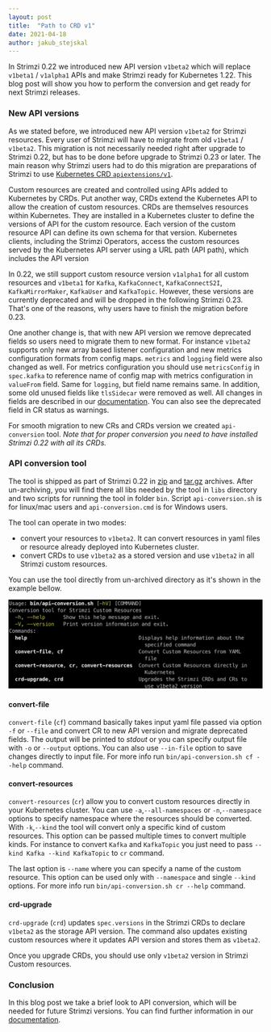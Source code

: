 ```yaml
---
layout: post
title:  "Path to CRD v1"
date: 2021-04-18
author: jakub_stejskal
---
```

In Strimzi 0.22 we introduced new API version `v1beta2` which will replace `v1beta1` / `v1alpha1` APIs and make Strimzi ready for Kubernetes 1.22.
This blog post will show you how to perform the conversion and get ready for next Strimzi releases.

<!--more-->
  
### New API versions

As we stated before, we introduced new API version `v1beta2` for Strimzi resources.
Every user of Strimzi will have to migrate from old `v1beta1` / `v1beta2`.
This migration is not necessarily needed right after upgrade to Strimzi 0.22, but has to be done before upgrade to Strimzi 0.23 or later.
The main reason why Strimzi users had to do this migration are preparations of Strimzi to use [Kubernetes CRD `apiextensions/v1`](https://kubernetes.io/docs/reference/using-api/deprecation-guide/#customresourcedefinition-v122).

Custom resources are created and controlled using APIs added to Kubernetes by CRDs.
Put another way, CRDs extend the Kubernetes API to allow the creation of custom resources.
CRDs are themselves resources within Kubernetes.
They are installed in a Kubernetes cluster to define the versions of API for the custom resource.
Each version of the custom resource API can define its own schema for that version.
Kubernetes clients, including the Strimzi Operators, access the custom resources served by the Kubernetes API server using a URL path (API path), which includes the API version

In 0.22, we still support custom resource version `v1alpha1` for all custom resources and `v1beta1` for `Kafka`, `KafkaConnect`, `KafkaConnectS2I`, `KafkaMirrorMaker`, `KafkaUser` and `KafkaTopic`.
However, these versions are currently deprecated and will be dropped in the following Strimzi 0.23.
That's one of the reasons, why users have to finish the migration before 0.23.

One another change is, that with new API version we remove deprecated fields so users need to migrate them to new format.
For instance `v1beta2` supports only new array based listener configuration and new metrics configuration formats from config maps.
`metrics` and `logging` field were also changed as well.
For metrics configuration you should use `metricsConfig` in `spec.kafka` to reference name of config map with metrics configuration in `valueFrom` field.
Same for `logging`, but field name remains same.
In addition, some old unused fields like `tlsSidecar` were removed as well.
All changes in fields are described in our [documentation](https://strimzi.io/docs/operators/latest/full/deploying.html#proc-upgrade-cli-tool-files-str).
You can also see the deprecated field in CR status as warnings.

For smooth migration to new CRs and CRDs version we created `api-conversion` tool. _Note that for proper conversion you need to have installed Strimzi 0.22 with all its CRDs._

### API conversion tool

The tool is shipped as part of Strimzi 0.22 in [zip](https://github.com/strimzi/strimzi-kafka-operator/releases/download/0.22.1/api-conversion-0.22.1.zip) and [tar.gz](https://github.com/strimzi/strimzi-kafka-operator/releases/download/0.22.1/api-conversion-0.22.1.tar.gz) archives.
After un-archiving, you will find there all libs needed by the tool in `libs` directory and two scripts for running the tool in folder `bin`.
Script `api-conversion.sh` is for linux/mac users and `api-conversion.cmd` is for Windows users.

The tool can operate in two modes:
* convert your resources to `v1beta2`. It can convert resources in yaml files or resource already deployed into Kubernetes cluster.
* convert CRDs to use `v1beta2` as a stored version and use `v1beta2` in all Strimzi custom resources.

You can use the tool directly from un-archived directory as it's shown in the example bellow.

![api-conversion tool help](/assets/images/posts/2021-04-18-api-conversion.png)

#### convert-file

`convert-file` (`cf`) command basically takes input yaml file passed via option `-f` or `--file` and convert CR to new API version and migrate deprecated fields.
The output will be printed to _stdout_ or you can specify output file with `-o` or `--output` options.
You can also use `--in-file` option to save changes directly to input file.
For more info run `bin/api-conversion.sh cf --help` command.

#### convert-resources

`convert-resources` (`cr`) allow you to convert custom resources directly in your Kubernetes cluster.
You can use `-a`,`--all-namespaces` or `-n`,`--namespace` options to specify namespace where the resources should be converted.
With `-k`,`--kind` the tool will convert only a specific kind of custom resources.
This option can be passed multiple times to convert multiple kinds.
For instance to convert `Kafka` and `KafkaTopic` you just need to pass `--kind Kafka --kind KafkaTopic` to `cr` command.

The last option is `--name` where you can specify a name of the custom resource.
This option can be used only with `--namespace` and single `--kind` options.
For more info run `bin/api-conversion.sh cr --help` command.

#### crd-upgrade

`crd-upgrade` (`crd`) updates `spec.versions` in the Strimzi CRDs to declare `v1beta2` as the storage API version.
The command also updates existing custom resources where it updates API version and stores them as `v1beta2`.

Once you upgrade CRDs, you should use only `v1beta2` version in Strimzi Custom resources.

### Conclusion

In this blog post we take a brief look to API conversion, which will be needed for future Strimzi versions.
You can find further information in our [documentation](https://strimzi.io/docs/operators/0.22.1/full/deploying.html#proc-upgrade-cli-tool-files-str).

